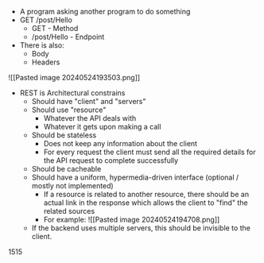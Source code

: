 * A program asking another program to do something
* GET /post/Hello
	* GET - Method
	* /post/Hello - Endpoint
* There is also: 
	* Body 
	* Headers
	
![[Pasted image 20240524193503.png]]

* REST is Architectural constrains
	* Should have "client" and "servers"
	* Should use "resource"
		* Whatever the API deals with
		* Whatever it gets upon making a call
	* Should be stateless
		* Does not keep any information about the client
		* For every request the client must send all the required details for the API request to complete successfully
	* Should be cacheable
	* Should have a uniform, hypermedia-driven interface (optional / mostly not implemented)
		* If a resource is related to another resource, there should be an actual link in the response which allows the client to "find" the related sources
		* For example: ![[Pasted image 20240524194708.png]]
	* If the backend uses multiple servers, this should be invisible to the client.
	


1515